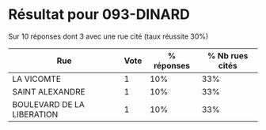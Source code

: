 # Résultat pour 093-DINARD

Sur 10 réponses dont 3 avec une rue cité (taux réussite 30%)

| Rue | Vote | % réponses | % Nb rues cités|
|-----|------|------------|----------------|
| LA VICOMTE | 1 | 10% | 33%|
| SAINT ALEXANDRE | 1 | 10% | 33%|
| BOULEVARD DE LA LIBERATION | 1 | 10% | 33%|
